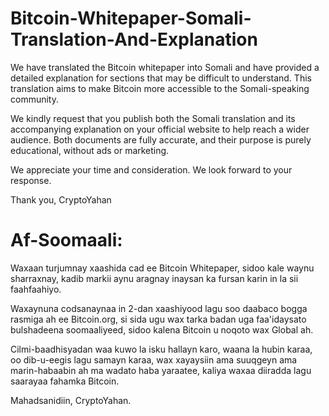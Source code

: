 # Bitcoin-Whitepaper-Somali-Translation-And-Explanation

We have translated the Bitcoin whitepaper into Somali and have provided a detailed explanation for sections that may be difficult to understand. This translation aims to make Bitcoin more accessible to the Somali-speaking community.

We kindly request that you publish both the Somali translation and its accompanying explanation on your official website to help reach a wider audience. Both documents are fully accurate, and their purpose is purely educational, without ads or marketing.

We appreciate your time and consideration. We look forward to your response.

Thank you,
CryptoYahan



# Af-Soomaali:

Waxaan turjumnay xaashida cad ee Bitcoin Whitepaper, sidoo kale waynu sharraxnay, kadib markii aynu aragnay inaysan ka fursan karin in la sii faahfaahiyo.

Waxaynuna codsanaynaa in 2-dan xaashiyood lagu soo daabaco bogga rasmiga ah ee Bitcoin.org, si sida ugu wax tarka badan uga faa'idaysato bulshadeena soomaaliyeed, sidoo kalena Bitcoin u noqoto wax Global ah.

Cilmi-baadhisyadan waa kuwo la isku hallayn karo, waana la hubin karaa, oo dib-u-eegis lagu samayn karaa, wax xayaysiin ama suuqgeyn ama marin-habaabin ah ma wadato haba yaraatee, kaliya waxaa diiradda lagu saarayaa fahamka Bitcoin.

Mahadsanidiin,
CryptoYahan.
